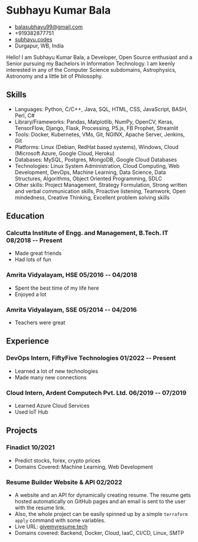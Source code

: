# Subhayu Kumar Bala

- <balasubhayu99@gmail.com>
- +919382877751
- [subhayu.codes](https://subhayu.codes)
- Durgapur, WB, India

Hello! I am Subhayu Kumar Bala, a Developer, Open Source enthusiast and a Senior pursuing my Bachelors in Information Technology. I am keenly interested in any of the Computer Science subdomains, Astrophysics, Astronomy and a little bit of Philosophy.


## Skills
  - Languages: Python, C/C++, Java, SQL, HTML, CSS, JavaScript, BASH, Perl, C#
  - Library/Frameworks: Pandas, Matplotlib, NumPy, OpenCV, Keras, TensorFlow, Django, Flask, Processing, P5.js, FB Prophet, Streamlit
  - Tools: Docker, Kubernetes, VMs, Git, NGINX, Apache Server, Jenkins, Git
  - Platforms: Linux (Debian, RedHat based systems), Windows, Cloud (Microsoft Azure, Google Cloud, Heroku)
  - Databases: MySQL, Postgres, MongoDB, Google Cloud Databases
  - Technologies: Linux System Administration, Cloud Computing, Web Development, DevOps, Machine Learning, Data Science, Data Structures, Algorithms, Object Oriented Programming, SDLC
  - Other skills: Project Management, Strategy Formulation, Strong written and verbal communication skills, Proactive listening, Teamwork, Open mindedness, Creative Thinking, Excellent problem solving skills


## Education

### <span>Calcutta Institute of Engg. and Management, B.Tech. IT</span> <span>08/2018 -- Present</span>

  - Made great friends
  - Had lots of fun

### <span>Amrita Vidyalayam, HSE</span> <span>05/2016 -- 04/2018</span>

  - Spent the best time of my life here
  - Enjoyed a lot

### <span>Amrita Vidyalayam, SSE</span> <span>05/2014 -- 04/2016</span>

  - Teachers were great


## Experience

### <span>DevOps Intern, FiftyFive Technologies</span> <span>01/2022 -- Present</span>

  - Learned a lot of new technologies
  - Made many new connections

### <span>Cloud Intern, Ardent Computech Pvt. Ltd.</span> <span>06/2019 -- 07/2019</span>

  - Learned Azure Cloud Services
  - Used IoT Hub


## Projects

### <span>Finadict</span> <span>10/2021</span>

  - Predict stocks, forex, crypto prices
  - Domains Covered: Machine Learning, Web Development

### <span>Resume Builder Website & API</span> <span>02/2022</span>

  - A website and an API for dynamically creating resume. The resume gets hosted automatically on GitHub pages and an email is sent to the user with the resume link. 
  - Also, the whole project can be easily spinned up by a simple `terraform apply` command with some variables.
  - Live URL: <a href="https://givemyresume.tech">givemyresume.tech</a>
  - Domains covered: Backend, Docker, Cloud, IaaC, CI/CD, Linux, SMTP

